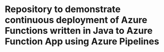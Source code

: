 # Repository to demonstrate continuous deployment of Azure Functions written in Java to Azure Function App using Azure Pipelines